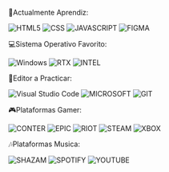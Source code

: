 



📃Actualmente Aprendiz:

![HTML5](https://img.shields.io/badge/html5-%23E34F26.svg?style=for-the-badge&logo=html5&logoColor=white)
![CSS](https://img.shields.io/badge/CSS3-1572B6?style=for-the-badge&logo=css3&logoColor=white)
![JAVASCRIPT](https://img.shields.io/badge/JavaScript-F7DF1E?style=for-the-badge&logo=javascript&logoColor=black)
![FIGMA](https://img.shields.io/badge/Figma-F24E1E?style=for-the-badge&logo=figma&logoColor=white)

💻Sistema Operativo Favorito:

![Windows](https://img.shields.io/badge/Windows-0078D6?style=for-the-badge&logo=windows&logoColor=white)
![RTX](https://img.shields.io/badge/NVIDIA-GTX1650-76B900?style=for-the-badge&logo=nvidia&logoColor=white)
![INTEL](https://img.shields.io/badge/Intel-Core_i5_10th-0071C5?style=for-the-badge&logo=intel&logoColor=white)

📁Editor a Practicar:

![Visual Studio Code](https://img.shields.io/badge/Visual%20Studio%20Code-0078d7.svg?style=for-the-badge&logo=visual-studio-code&logoColor=white)
![MICROSOFT](https://img.shields.io/badge/Microsoft_Office-D83B01?style=for-the-badge&logo=microsoft-office&logoColor=white)
![GIT](https://img.shields.io/badge/GIT-E44C30?style=for-the-badge&logo=git&logoColor=white)

🎮Plataformas Gamer:

![CONTER](https://img.shields.io/badge/Counter_Strike-000000?style=for-the-badge&logo=counter-strike&logoColor=white)
![EPIC](https://img.shields.io/badge/Epic%20Games-313131?style=for-the-badge&logo=Epic%20Games&logoColor=white)
![RIOT](https://img.shields.io/badge/Riot_Games-D32936?style=for-the-badge&logo=riot-games&logoColor=white)
![STEAM](https://img.shields.io/badge/Steam-000000?style=for-the-badge&logo=steam&logoColor=white)
![XBOX](https://img.shields.io/badge/Xbox-107C10?style=for-the-badge&logo=xbox&logoColor=white)

🎶Plataformas Musica:

![SHAZAM](https://img.shields.io/badge/Shazam-0088FF?style=for-the-badge&logo=Shazam&logoColor=white)
![SPOTIFY](https://img.shields.io/badge/Spotify-1ED760?&style=for-the-badge&logo=spotify&logoColor=white)
![YOUTUBE](https://img.shields.io/badge/YouTube_Music-FF0000?style=for-the-badge&logo=youtube-music&logoColor=white)


